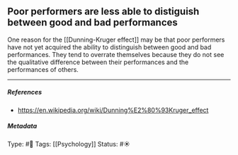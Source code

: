 ## Poor performers are less able to distiguish between good and bad performances  # 

One reason for the [[Dunning-Kruger effect]] may be that poor performers have not yet acquired the ability to distinguish between good and bad performances. They tend to overrate themselves because they do not see the qualitative difference between their performances and the performances of others.

___

##### References

- https://en.wikipedia.org/wiki/Dunning%E2%80%93Kruger_effect

##### Metadata

Type: #🔴 
Tags: [[Psychology]]
Status: #☀️ 